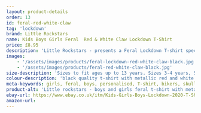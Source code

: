```yaml
---
layout: product-details
order: 13
id: feral-red-white-claw
tag: 'lockdown'
brand: Little Rockstars
name: Kids Boys Girls Feral  Red & White Claw Lockdown T-Shirt
price: £8.95
description: 'Little Rockstars - presents a Feral Lockdown T-shirt specially designed for the child that just wont sit still, never listens and breaks everything they get their hands on! Why not decorate your little ones with this warning message for  others to heed during these strange times.'
images: 
    - '/assets/images/products/feral-lockdown-red-white-claw-black.jpg'
    - '/assets/images/products/feral-red-white-claw-black.jpg'
size-description: 'Sizes to fit ages up to 13 years. Sizes 3-4 years, 5-6 years, 7-8 years, 9-11 years, 12-13 years.'
colour-description: 'black quality t-shirt with metallic red and white lettering.'
meta-keywords: girls, feral, boys, personalised, T-shirt, bikers, skulls, cool, cute, little, lady, skull, lucky, rider, rock, rocker, grunge, metal, punk, skater, skull and cross bones, girls skull t-shirt, girls skull tee, gigs, festivals, look cool, toddler, teen
product-alt: 'Little rockstars - boys and girls feral t-shirt with metallic lettering perfect for birthdays or as a gift or present for your feral little rockstars'
ebay-url: https://www.ebay.co.uk/itm/Kids-Girls-Boys-Lockdown-2020-T-Shirt-Feral-Red-White-Tiger-Claw-Scratch-Tee/313116923353?hash=item48e73915d9:g:2PMAAOSw6Xte59eY&var=611836633741
amazon-url: 
---
```

